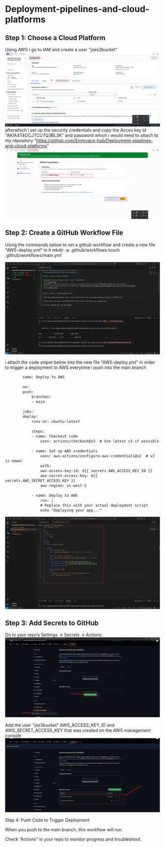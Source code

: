 # Deployment-pipelines-and-cloud-platforms

## Step 1: Choose a Cloud Platform 

Using AWS i go to IAM and create  a user "joes3bucket"
![1](./img/1.png)
afterwhich i set up the security credentials and copy the Acces key id "AKIA4T4OCJTCU7Q3BL3K" and password
which i would need to attach to my repository "https://github.com/Emmyace-hub/Deployment-pipelines-and-cloud-platforms"
![1](./img/1a.png)


## Step 2: Create a GitHub Workflow File

Using the commands below to set a github workflow and create a new file "AWS-deploy.yml" in it
          mkdir -p .github/workflows
          touch .github/workflows/main.yml

![2](./img/2.png)

i attach the code snipet below into the new file "AWS-deploy.yml" in order to trigger a deployment to AWS everytime i push into the main branch
            
            
            name: Deploy to AWS

            on:
            push:
                branches:
                - main

            jobs:
            deploy:
                runs-on: ubuntu-latest

                steps:
                - name: Checkout code
                    uses: actions/checkout@v3  # Use latest v3 if possible

                - name: Set up AWS credentials
                    uses: aws-actions/configure-aws-credentials@v2  # v2 is newer
                    with:
                    aws-access-key-id: ${{ secrets.AWS_ACCESS_KEY_ID }}
                    aws-secret-access-key: ${{ secrets.AWS_SECRET_ACCESS_KEY }}
                    aws-region: us-west-2

                - name: Deploy to AWS
                    run: |
                    # Replace this with your actual deployment script
                    echo "Deploying your app..."

![2](./img/2a.png)


## Step 3: Add Secrets to GitHub

Go to your repo’s Settings → Secrets → Actions:
![3](./img/3.png)

Add the user "jos3bucket" AWS_ACCESS_KEY_ID and AWS_SECRET_ACCESS_KEY that was created on the AWS management console
![3a](./img/3a.png)

Step 4: Push Code to Trigger Deployment

When you push to the main branch, this workflow will run.

Check “Actions” in your repo to monitor progress and troubleshoot.
